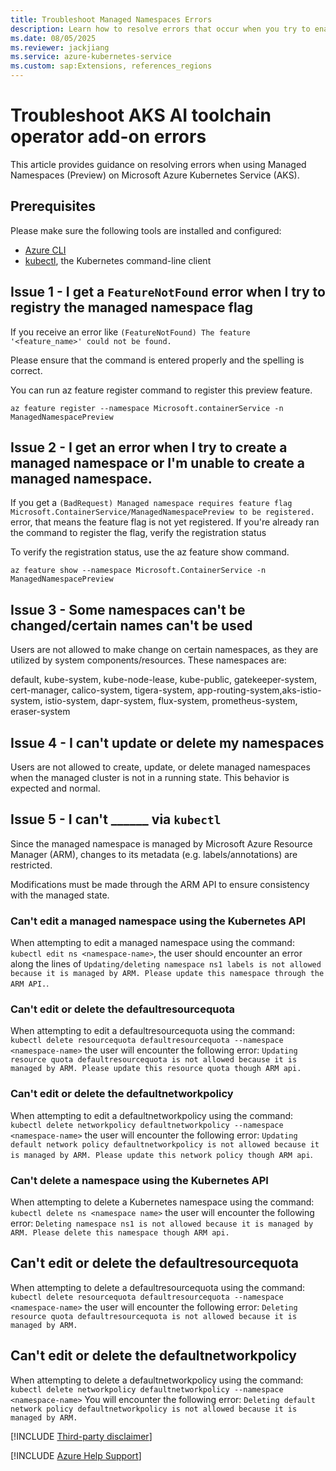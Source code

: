 ```yaml
---
title: Troubleshoot Managed Namespaces Errors
description: Learn how to resolve errors that occur when you try to enable Managed Namespaces on AKS.
ms.date: 08/05/2025
ms.reviewer: jackjiang
ms.service: azure-kubernetes-service
ms.custom: sap:Extensions, references_regions
---
```

# Troubleshoot AKS AI toolchain operator add-on errors

This article provides guidance on resolving errors when using Managed Namespaces (Preview) on Microsoft Azure Kubernetes Service (AKS).

## Prerequisites

Please make sure the following tools are installed and configured:

- [Azure CLI](/cli/azure/install-azure-cli)
- [kubectl](https://kubernetes.io/docs/tasks/tools/install-kubectl/), the Kubernetes command-line client

## Issue 1 - I get a `FeatureNotFound` error when I try to registry the managed namespace flag  
 
If you receive an error like `(FeatureNotFound) The feature '<feature_name>' could not be found.`

Please ensure that the command is entered properly and the spelling is correct.

You can run az feature register command to register this preview feature.

`az feature register --namespace Microsoft.containerService -n ManagedNamespacePreview`

## Issue 2 - I get an error when I try to create a managed namespace or I'm unable to create a managed namespace. 
 
If you get a `(BadRequest) Managed namespace requires feature flag Microsoft.ContainerService/ManagedNamespacePreview to be registered.` error, that means the feature flag is not yet registered. If you're already ran the command to register the flag, verify the registration status

To verify the registration status, use the az feature show command.

`az feature show --namespace Microsoft.ContainerService -n ManagedNamespacePreview`

## Issue 3 - Some namespaces can't be changed/certain names can't be used

Users are not allowed to make change on certain namespaces, as they are utilized by system components/resources. These namespaces are: 

default, kube-system, kube-node-lease, kube-public, gatekeeper-system, cert-manager, calico-system, tigera-system, app-routing-system,aks-istio-system, istio-system, dapr-system, flux-system, prometheus-system, eraser-system

## Issue 4 - I can't update or delete my namespaces

Users are not allowed to create, update, or delete managed namespaces when the managed cluster is not in a running state. This behavior is expected and normal.

## Issue 5 - I can't ______ via `kubectl`

Since the managed namespace is managed by Microsoft Azure Resource Manager (ARM), changes to its metadata (e.g. labels/annotations) are restricted.

Modifications must be made through the ARM API to ensure consistency with the managed state. 

### Can't edit a managed namespace using the Kubernetes API

When attempting to edit a managed namespace using the command: `kubectl edit ns <namespace-name>`, the user should encounter an error along the lines of `Updating/deleting namespace ns1 labels is not allowed because it is managed by ARM. Please update this namespace through the ARM API.`.

### Can't edit or delete the defaultresourcequota

When attempting to edit a defaultresourcequota using the command: `kubectl delete resourcequota defaultresourcequota --namespace <namespace-name>` the user will encounter the following error: `Updating resource quota defaultresourcequota is not allowed because it is managed by ARM. Please update this resource quota though ARM api.`

### Can't edit or delete the  defaultnetworkpolicy

When attempting to edit a defaultnetworkpolicy using the command: `kubectl delete networkpolicy defaultnetworkpolicy --namespace <namespace-name>` the user will encounter the following error: `Updating default network policy defaultnetworkpolicy is not allowed because it is managed by ARM. Please update this network policy though ARM api`.

### Can't delete a namespace using the Kubernetes API

When attempting to delete a Kubernetes namespace using the command: `kubectl delete ns <namespace name>` the user will encounter the following error: `Deleting namespace ns1 is not allowed because it is managed by ARM. Please delete this namespace though ARM api.`

## Can't edit or delete the defaultresourcequota

When attempting to delete a defaultresourcequota using the command: `kubectl delete resourcequota defaultresourcequota --namespace <namespace-name>` the user will encounter the following error: `Deleting resource quota defaultresourcequota is not allowed because it is managed by ARM.`

## Can't edit or delete the defaultnetworkpolicy

When attempting to delete a defaultnetworkpolicy using the command: `kubectl delete networkpolicy defaultnetworkpolicy --namespace <namespace-name>` You will encounter the following error: `Deleting default network policy defaultnetworkpolicy is not allowed because it is managed by ARM.`

[!INCLUDE [Third-party disclaimer](../../../includes/third-party-disclaimer.md)]

[!INCLUDE [Azure Help Support](../../../includes/azure-help-support.md)]
